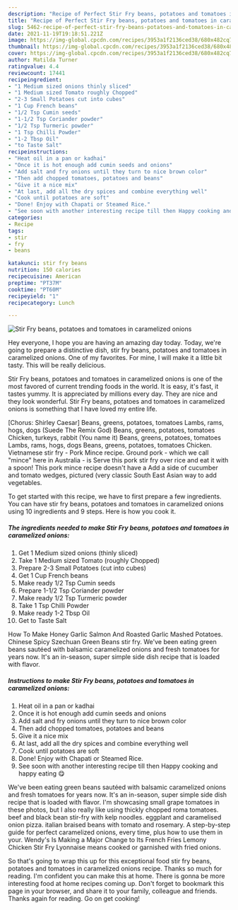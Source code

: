 ```yaml
---
description: "Recipe of Perfect Stir Fry beans, potatoes and tomatoes in caramelized onions"
title: "Recipe of Perfect Stir Fry beans, potatoes and tomatoes in caramelized onions"
slug: 5462-recipe-of-perfect-stir-fry-beans-potatoes-and-tomatoes-in-caramelized-onions
date: 2021-11-19T19:18:51.221Z
image: https://img-global.cpcdn.com/recipes/3953a1f2136ced38/680x482cq70/stir-fry-beans-potatoes-and-tomatoes-in-caramelized-onions-recipe-main-photo.jpg
thumbnail: https://img-global.cpcdn.com/recipes/3953a1f2136ced38/680x482cq70/stir-fry-beans-potatoes-and-tomatoes-in-caramelized-onions-recipe-main-photo.jpg
cover: https://img-global.cpcdn.com/recipes/3953a1f2136ced38/680x482cq70/stir-fry-beans-potatoes-and-tomatoes-in-caramelized-onions-recipe-main-photo.jpg
author: Matilda Turner
ratingvalue: 4.4
reviewcount: 17441
recipeingredient:
- "1 Medium sized onions thinly sliced"
- "1 Medium sized Tomato roughly Chopped"
- "2-3 Small Potatoes cut into cubes"
- "1 Cup French beans"
- "1/2 Tsp Cumin seeds"
- "1-1/2 Tsp Coriander powder"
- "1/2 Tsp Turmeric powder"
- "1 Tsp Chilli Powder"
- "1-2 Tbsp Oil"
- "to Taste Salt"
recipeinstructions:
- "Heat oil in a pan or kadhai"
- "Once it is hot enough add cumin seeds and onions"
- "Add salt and fry onions until they turn to nice brown color"
- "Then add chopped tomatoes, potatoes and beans"
- "Give it a nice mix"
- "At last, add all the dry spices and combine everything well"
- "Cook until potatoes are soft"
- "Done! Enjoy with Chapati or Steamed Rice."
- "See soon with another interesting recipe till then Happy cooking and happy eating 😋"
categories:
- Recipe
tags:
- stir
- fry
- beans

katakunci: stir fry beans 
nutrition: 150 calories
recipecuisine: American
preptime: "PT37M"
cooktime: "PT60M"
recipeyield: "1"
recipecategory: Lunch

---
```



![Stir Fry beans, potatoes and tomatoes in caramelized onions](https://img-global.cpcdn.com/recipes/3953a1f2136ced38/680x482cq70/stir-fry-beans-potatoes-and-tomatoes-in-caramelized-onions-recipe-main-photo.jpg)

Hey everyone, I hope you are having an amazing day today. Today, we're going to prepare a distinctive dish, stir fry beans, potatoes and tomatoes in caramelized onions. One of my favorites. For mine, I will make it a little bit tasty. This will be really delicious.

Stir Fry beans, potatoes and tomatoes in caramelized onions is one of the most favored of current trending foods in the world. It is easy, it's fast, it tastes yummy. It is appreciated by millions every day. They are nice and they look wonderful. Stir Fry beans, potatoes and tomatoes in caramelized onions is something that I have loved my entire life.

[Chorus: Shirley Caesar] Beans, greens, potatoes, tomatoes Lambs, rams, hogs, dogs (Suede The Remix God) Beans, greens, potatoes, tomatoes Chicken, turkeys, rabbit (You name it) Beans, greens, potatoes, tomatoes Lambs, rams, hogs, dogs Beans, greens, potatoes, tomatoes Chicken. Vietnamese stir fry - Pork Mince recipe. Ground pork - which we call &#34;mince&#34; here in Australia - is Serve this pork stir fry over rice and eat it with a spoon! This pork mince recipe doesn&#39;t have a Add a side of cucumber and tomato wedges, pictured (very classic South East Asian way to add vegetables.


To get started with this recipe, we have to first prepare a few ingredients. You can have stir fry beans, potatoes and tomatoes in caramelized onions using 10 ingredients and 9 steps. Here is how you cook it.

<!--inarticleads1-->

##### The ingredients needed to make Stir Fry beans, potatoes and tomatoes in caramelized onions:

1. Get 1 Medium sized onions (thinly sliced)
1. Take 1 Medium sized Tomato (roughly Chopped)
1. Prepare 2-3 Small Potatoes (cut into cubes)
1. Get 1 Cup French beans
1. Make ready 1/2 Tsp Cumin seeds
1. Prepare 1-1/2 Tsp Coriander powder
1. Make ready 1/2 Tsp Turmeric powder
1. Take 1 Tsp Chilli Powder
1. Make ready 1-2 Tbsp Oil
1. Get to Taste Salt


How To Make Honey Garlic Salmon And Roasted Garlic Mashed Potatoes. Chinese Spicy Szechuan Green Beans stir fry. We&#39;ve been eating green beans sautéed with balsamic caramelized onions and fresh tomatoes for years now. It&#39;s an in-season, super simple side dish recipe that is loaded with flavor. 

<!--inarticleads2-->

##### Instructions to make Stir Fry beans, potatoes and tomatoes in caramelized onions:

1. Heat oil in a pan or kadhai
1. Once it is hot enough add cumin seeds and onions
1. Add salt and fry onions until they turn to nice brown color
1. Then add chopped tomatoes, potatoes and beans
1. Give it a nice mix
1. At last, add all the dry spices and combine everything well
1. Cook until potatoes are soft
1. Done! Enjoy with Chapati or Steamed Rice.
1. See soon with another interesting recipe till then Happy cooking and happy eating 😋


We&#39;ve been eating green beans sautéed with balsamic caramelized onions and fresh tomatoes for years now. It&#39;s an in-season, super simple side dish recipe that is loaded with flavor. I&#39;m showcasing small grape tomatoes in these photos, but I also really like using thickly chopped roma tomatoes. beef and black bean stir-fry with kelp noodles. eggplant and caramelised onion pizza. italian braised beans with tomato and rosemary. A step-by-step guide for perfect caramelized onions, every time, plus how to use them in your. Wendy&#39;s Is Making a Major Change to Its French Fries Lemony Chicken Stir Fry Lyonnaise means cooked or garnished with fried onions. 

So that's going to wrap this up for this exceptional food stir fry beans, potatoes and tomatoes in caramelized onions recipe. Thanks so much for reading. I'm confident you can make this at home. There is gonna be more interesting food at home recipes coming up. Don't forget to bookmark this page in your browser, and share it to your family, colleague and friends. Thanks again for reading. Go on get cooking!

